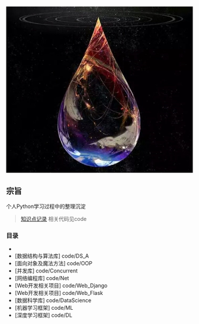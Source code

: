 
<p align="center">
   <img src="https://github.com/GS74390E2/C-/blob/master/WD.jpeg">
</p>

## 宗旨

个人Python学习过程中的整理沉淀
> [知识点记录](http://naotu.baidu.com/home)
> 相关代码见code

### 目录

- 
- [数据结构与算法库] code/DS_A
- [面向对象及魔法方法] code/OOP
- [并发库] code/Concurrent
- [网络编程库] code/Net
- [Web开发相关项目] code/Web_Django
- [Web开发相关项目] code/Web_Flask
- [数据科学库] code/DataScience
- [机器学习框架] code/ML
- [深度学习框架] code/DL
